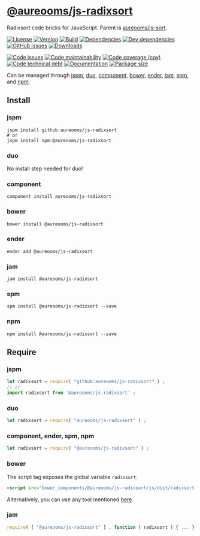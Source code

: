 [@aureooms/js-radixsort](https://aureooms.github.io/js-radixsort)
==

Radixsort code bricks for JavaScript. Parent is
[aureooms/js-sort](https://github.com/aureooms/js-sort).

[![License](https://img.shields.io/github/license/aureooms/js-radixsort.svg)](https://raw.githubusercontent.com/aureooms/js-radixsort/master/LICENSE)
[![Version](https://img.shields.io/npm/v/@aureooms/js-radixsort.svg)](https://www.npmjs.org/package/@aureooms/js-radixsort)
[![Build](https://img.shields.io/travis/aureooms/js-radixsort/master.svg)](https://travis-ci.org/aureooms/js-radixsort/branches)
[![Dependencies](https://img.shields.io/david/aureooms/js-radixsort.svg)](https://david-dm.org/aureooms/js-radixsort)
[![Dev dependencies](https://img.shields.io/david/dev/aureooms/js-radixsort.svg)](https://david-dm.org/aureooms/js-radixsort?type=dev)
[![GitHub issues](https://img.shields.io/github/issues/aureooms/js-radixsort.svg)](https://github.com/aureooms/js-radixsort/issues)
[![Downloads](https://img.shields.io/npm/dm/@aureooms/js-radixsort.svg)](https://www.npmjs.org/package/@aureooms/js-radixsort)

[![Code issues](https://img.shields.io/codeclimate/issues/aureooms/js-radixsort.svg)](https://codeclimate.com/github/aureooms/js-radixsort/issues)
[![Code maintainability](https://img.shields.io/codeclimate/maintainability/aureooms/js-radixsort.svg)](https://codeclimate.com/github/aureooms/js-radixsort/trends/churn)
[![Code coverage (cov)](https://img.shields.io/codecov/c/gh/aureooms/js-radixsort/master.svg)](https://codecov.io/gh/aureooms/js-radixsort)
[![Code technical debt](https://img.shields.io/codeclimate/tech-debt/aureooms/js-radixsort.svg)](https://codeclimate.com/github/aureooms/js-radixsort/trends/technical_debt)
[![Documentation](https://aureooms.github.io/js-radixsort//badge.svg)](https://aureooms.github.io/js-radixsort//source.html)
[![Package size](https://img.shields.io/bundlephobia/minzip/@aureooms/js-radixsort)](https://bundlephobia.com/result?p=@aureooms/js-radixsort)

Can be managed through [jspm](https://github.com/jspm/jspm-cli),
[duo](https://github.com/duojs/duo),
[component](https://github.com/componentjs/component),
[bower](https://github.com/bower/bower),
[ender](https://github.com/ender-js/Ender),
[jam](https://github.com/caolan/jam),
[spm](https://github.com/spmjs/spm),
and [npm](https://github.com/npm/npm).

## Install

### jspm
```terminal
jspm install github:aureooms/js-radixsort
# or
jspm install npm:@aureooms/js-radixsort
```
### duo
No install step needed for duo!

### component
```terminal
component install aureooms/js-radixsort
```

### bower
```terminal
bower install @aureooms/js-radixsort
```

### ender
```terminal
ender add @aureooms/js-radixsort
```

### jam
```terminal
jam install @aureooms/js-radixsort
```

### spm
```terminal
spm install @aureooms/js-radixsort --save
```

### npm
```terminal
npm install @aureooms/js-radixsort --save
```

## Require
### jspm
```js
let radixsort = require( "github:aureooms/js-radixsort" ) ;
// or
import radixsort from '@aureooms/js-radixsort' ;
```
### duo
```js
let radixsort = require( "aureooms/js-radixsort" ) ;
```

### component, ender, spm, npm
```js
let radixsort = require( "@aureooms/js-radixsort" ) ;
```

### bower
The script tag exposes the global variable `radixsort`.
```html
<script src="bower_components/@aureooms/js-radixsort/js/dist/radixsort.min.js"></script>
```
Alternatively, you can use any tool mentioned [here](http://bower.io/docs/tools/).

### jam
```js
require( [ "@aureooms/js-radixsort" ] , function ( radixsort ) { ... } ) ;
```
